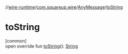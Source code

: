 //[wire-runtime](../../../index.md)/[com.squareup.wire](../index.md)/[AnyMessage](index.md)/[toString](to-string.md)

# toString

[common]\
open override fun [toString](to-string.md)(): [String](https://kotlinlang.org/api/latest/jvm/stdlib/kotlin/-string/index.html)
